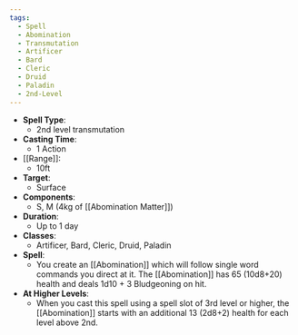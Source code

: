 ```yaml
---
tags:
  - Spell
  - Abomination
  - Transmutation
  - Artificer
  - Bard
  - Cleric
  - Druid
  - Paladin
  - 2nd-Level
---
```

- **Spell Type**:
	- 2nd level transmutation 
- **Casting Time**:
	- 1 Action
- [[Range]]:
	- 10ft
- **Target**:
	- Surface
- **Components**:
	- S, M (4kg of [[Abomination Matter]])
- **Duration**:
	- Up to 1 day
- **Classes**:
	- Artificer, Bard, Cleric, Druid, Paladin 
- **Spell**:
	- You create an [[Abomination]] which will follow single word commands you direct at it. The [[Abomination]] has 65 (10d8+20) health and deals 1d10 + 3 Bludgeoning on hit.
- **At Higher Levels**:
	- When you cast this spell using a spell slot of 3rd level or higher, the [[Abomination]] starts with an additional 13 (2d8+2) health for each level above 2nd.
